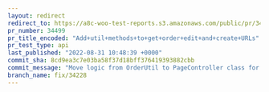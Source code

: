 ```yaml
---
layout: redirect
redirect_to: https://a8c-woo-test-reports.s3.amazonaws.com/public/pr/34499/api/index.html
pr_number: 34499
pr_title_encoded: "Add+util+methods+to+get+order+edit+and+create+URLs"
pr_test_type: api
last_published: "2022-08-31 10:48:39 +0000"
commit_sha: 8cd9ea3c7e03ba58f37d18bff376419393882cbb
commit_message: "Move logic from OrderUtil to PageController class for better testabil…"
branch_name: fix/34228
---
```

